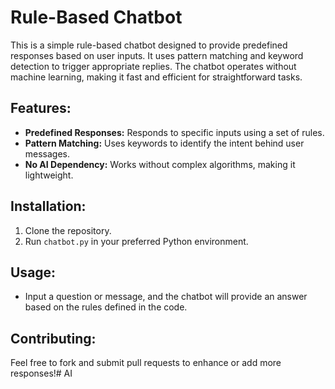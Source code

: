 # Rule-Based Chatbot

This is a simple rule-based chatbot designed to provide predefined responses based on user inputs. It uses pattern matching and keyword detection to trigger appropriate replies. The chatbot operates without machine learning, making it fast and efficient for straightforward tasks.

## Features:
- **Predefined Responses:** Responds to specific inputs using a set of rules.
- **Pattern Matching:** Uses keywords to identify the intent behind user messages.
- **No AI Dependency:** Works without complex algorithms, making it lightweight.

## Installation:
1. Clone the repository.
2. Run `chatbot.py` in your preferred Python environment.

## Usage:
- Input a question or message, and the chatbot will provide an answer based on the rules defined in the code.

## Contributing:
Feel free to fork and submit pull requests to enhance or add more responses!# AI
